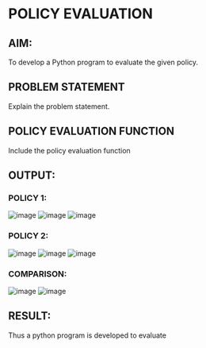 # POLICY EVALUATION

## AIM:
To develop a Python program to evaluate the given policy.

## PROBLEM STATEMENT
Explain the problem statement.

## POLICY EVALUATION FUNCTION
Include the policy evaluation function

## OUTPUT:
### POLICY 1:
![image](https://github.com/SanjayKumarAIML/rl-policy-evaluation/assets/93427246/fc9ce6f1-9ed3-4e17-bbc9-73f420e33e68)
![image](https://github.com/SanjayKumarAIML/rl-policy-evaluation/assets/93427246/be082714-4834-444d-b61d-2a5c010fc7a3)
![image](https://github.com/SanjayKumarAIML/rl-policy-evaluation/assets/93427246/c507892e-4e87-41d3-ac0a-c0288213e3a3)
### POLICY 2:
![image](https://github.com/SanjayKumarAIML/rl-policy-evaluation/assets/93427246/be77062b-2737-4fc8-9489-4515d0f5ac92)
![image](https://github.com/SanjayKumarAIML/rl-policy-evaluation/assets/93427246/98ec6991-9b4c-4110-a71f-137c6f6bbdf4)
![image](https://github.com/SanjayKumarAIML/rl-policy-evaluation/assets/93427246/a87e968b-e1cb-4f19-b26f-fd3a7f9fcb39)
### COMPARISON:
![image](https://github.com/SanjayKumarAIML/rl-policy-evaluation/assets/93427246/fdbdbc57-bef0-4246-a21a-9190ce55f961)
![image](https://github.com/SanjayKumarAIML/rl-policy-evaluation/assets/93427246/53bf7ece-ff51-4e15-8dc7-fa74437067c9)

## RESULT:
Thus a python program is developed to evaluate 
